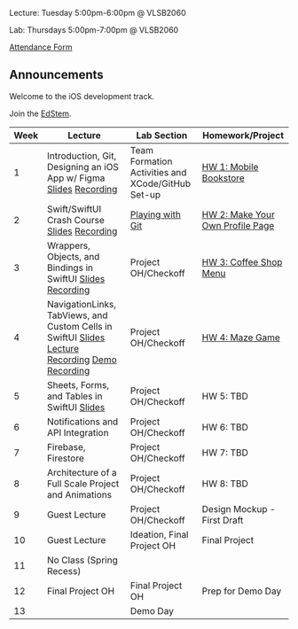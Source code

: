 Lecture: Tuesday 5:00pm-6:00pm @ VLSB2060

Lab: Thursdays 5:00pm-7:00pm @ VLSB2060

[Attendance Form](https://forms.gle/fZcaDStASixSnMiz7)

## Announcements

Welcome to the iOS development track.

Join the [EdStem](https://edstem.org/us/join/cw4Evx).

| Week | Lecture                                                                                                                                                                                                   | Lab Section                                       | Homework/Project                                  |
| ---- | --------------------------------------------------------------------------------------------------------------------------------------------------------------------------------------------------------- | ------------------------------------------------- | ------------------------------------------------- |
| 1    | Introduction, Git, Designing an iOS App w/ Figma [Slides](https://docs.google.com/presentation/d/1XNysgMNXDp1SQ-brEi6VXpvslDjAaCb-Ff4mEzl97gU/edit?usp=sharing) [Recording](https://youtu.be/EWQUF9ZkVwo) | Team Formation Activities and XCode/GitHub Set-up | [HW 1: Mobile Bookstore](/#/hw/ios/hw1)           |
| 2    | Swift/SwiftUI Crash Course [Slides](https://docs.google.com/presentation/d/195ObUWuP-sX3mCZpxWNBfUz9G0iaAD15yWLk9Zk3zFM/edit?usp=sharing) [Recording](https://youtu.be/e0PlOyde1BM)                       | [Playing with Git](/#/lab/ios/lab1)               | [HW 2: Make Your Own Profile Page](/#/hw/ios/hw2) |
| 3    | Wrappers, Objects, and Bindings in SwiftUI [Slides](https://docs.google.com/presentation/d/17MLVb17e9cwhlZnUGs-vNjXoGlrIfg54Eq_hGKVRO-U/edit?usp=sharing)  [Recording](https://youtu.be/hxfpYZUMZnk)                                         | Project OH/Checkoff                               | [HW 3: Coffee Shop Menu](/#/hw/ios/hw3)           |
| 4    | NavigationLinks, TabViews, and Custom Cells in SwiftUI [Slides](https://docs.google.com/presentation/d/1ySBDc6uDeNfrIbNZDF5xSR4nYzImFHaWZQ5p8fqBKcw/edit?usp=share_link) [Lecture Recording](https://www.youtube.com/watch?v=xegPiD0oaz0) [Demo Recording](https://www.youtube.com/watch?v=MfGAkA8g0Lc)                                | Project OH/Checkoff                               | [HW 4: Maze Game](/#/hw/ios/hw4)                  |
| 5    | Sheets, Forms, and Tables in SwiftUI   [Slides](https://docs.google.com/presentation/d/1zN28rT4tKRx-V4K9JD1kSI_YHk0FDXDYTIzhM1t-_8I/edit?usp=sharing)                                                                                                                                    | Project OH/Checkoff                               | HW 5: TBD                                         |
| 6    | Notifications and API Integration                                                                                                                                                                         | Project OH/Checkoff                               | HW 6: TBD                                         |
| 7    | Firebase, Firestore                                                                                                                                                                                       | Project OH/Checkoff                               | HW 7: TBD                                         |
| 8    | Architecture of a Full Scale Project and Animations                                                                                                                                                       | Project OH/Checkoff                               | HW 8: TBD                                         |
| 9    | Guest Lecture                                                                                                                                                                                             | Project OH/Checkoff                               | Design Mockup - First Draft                       |
| 10   | Guest Lecture                                                                                                                                                                                             | Ideation, Final Project OH                        | Final Project                                     |
| 11   | No Class (Spring Recess)                                                                                                                                                                                  |                                                   |                                                   |
| 12   | Final Project OH                                                                                                                                                                                          | Final Project OH                                  | Prep for Demo Day                                 |
| 13   |                                                                                                                                                                                                           | Demo Day                                          |
